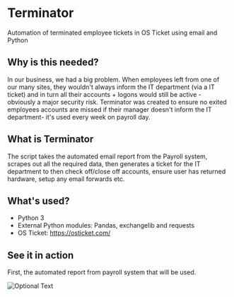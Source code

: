 # Terminator
Automation of terminated employee tickets in OS Ticket using email and Python


## Why is this needed?
In our business, we had a big problem. When employees left from one of our many sites, they wouldn't always inform the IT department (via a IT ticket) and in turn all their accounts + logons would still be active - obviously a major security risk. Terminator was created to ensure no exited employees accounts are missed if their manager doesn't inform the IT department- it's used every week on payroll day. 

## What is Terminator
The script takes the automated email report from the Payroll system, scrapes out all the required data, then generates a ticket for the IT department to then check off/close off accounts, ensure user has returned hardware, setup any email forwards etc. 

## What's used?
- Python 3
- External Python modules: Pandas, exchangelib and requests
- OS Ticket: https://osticket.com/

## See it in action
First, the automated report from payroll system that will be used.

![Optional Text](../master/README-IMAGES/email.PNG)
